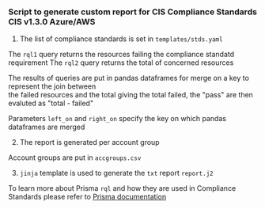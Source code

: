 ### Script to generate custom report for CIS Compliance Standards CIS v1.3.0 Azure/AWS

1. The list of compliance standards is set in `templates/stds.yaml`

The `rql1` query returns the resources failing the compliance standatd requirement
The `rql2` query returns the total of concerned resources

The results of queries are put in pandas dataframes for merge on a key to represent the join between  
the failed resources and the total giving the total failed, the "pass" are then evaluted as "total - failed"

Parameters `left_on` and `right_on` specify the key on which pandas dataframes are merged

2. The report is generated per account group

Account groups are put in `accgroups.csv`

3. `jinja` template is used to generate the `txt` report `report.j2`

To learn more about Prisma `rql` and how they are used in Compliance Standards 
please refer to [Prisma documentation](https://docs.paloaltonetworks.com/prisma/prisma-cloud/prisma-cloud-admin)
